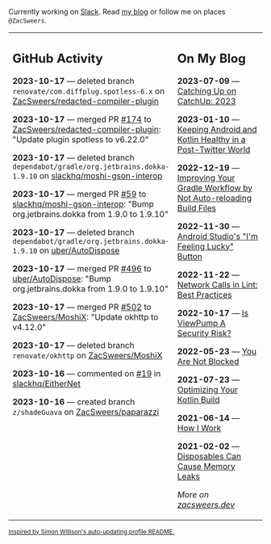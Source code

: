 Currently working on [Slack](https://slack.com/). Read [my blog](https://zacsweers.dev/) or follow me on places `@ZacSweers`.

<table><tr><td valign="top" width="60%">

## GitHub Activity
<!-- githubActivity starts -->
**2023-10-17** — deleted branch `renovate/com.diffplug.spotless-6.x` on [ZacSweers/redacted-compiler-plugin](https://github.com/ZacSweers/redacted-compiler-plugin)

**2023-10-17** — merged PR [#174](https://github.com/ZacSweers/redacted-compiler-plugin/pull/174) to [ZacSweers/redacted-compiler-plugin](https://github.com/ZacSweers/redacted-compiler-plugin): "Update plugin spotless to v6.22.0"

**2023-10-17** — deleted branch `dependabot/gradle/org.jetbrains.dokka-1.9.10` on [slackhq/moshi-gson-interop](https://github.com/slackhq/moshi-gson-interop)

**2023-10-17** — merged PR [#59](https://github.com/slackhq/moshi-gson-interop/pull/59) to [slackhq/moshi-gson-interop](https://github.com/slackhq/moshi-gson-interop): "Bump org.jetbrains.dokka from 1.9.0 to 1.9.10"

**2023-10-17** — deleted branch `dependabot/gradle/org.jetbrains.dokka-1.9.10` on [uber/AutoDispose](https://github.com/uber/AutoDispose)

**2023-10-17** — merged PR [#496](https://github.com/uber/AutoDispose/pull/496) to [uber/AutoDispose](https://github.com/uber/AutoDispose): "Bump org.jetbrains.dokka from 1.9.0 to 1.9.10"

**2023-10-17** — merged PR [#502](https://github.com/ZacSweers/MoshiX/pull/502) to [ZacSweers/MoshiX](https://github.com/ZacSweers/MoshiX): "Update okhttp to v4.12.0"

**2023-10-17** — deleted branch `renovate/okhttp` on [ZacSweers/MoshiX](https://github.com/ZacSweers/MoshiX)

**2023-10-16** — commented on [#19](https://github.com/slackhq/EitherNet/issues/19#issuecomment-1765244604) in [slackhq/EitherNet](https://github.com/slackhq/EitherNet)

**2023-10-16** — created branch `z/shadeGuava` on [ZacSweers/paparazzi](https://github.com/ZacSweers/paparazzi)
<!-- githubActivity ends -->
</td><td valign="top" width="40%">

## On My Blog
<!-- blog starts -->
**2023-07-09** — [Catching Up on CatchUp: 2023](https://www.zacsweers.dev/catching-up-on-catchup-2023/)

**2023-01-10** — [Keeping Android and Kotlin Healthy in a Post-Twitter World](https://www.zacsweers.dev/keeping-android-healthy/)

**2022-12-19** — [Improving Your Gradle Workflow by Not Auto-reloading Build Files](https://www.zacsweers.dev/improving-your-workflow-by-not-auto-reloading-build-files/)

**2022-11-30** — [Android Studio's "I'm Feeling Lucky" Button](https://www.zacsweers.dev/android-studios-im-feeling-lucky-button/)

**2022-11-22** — [Network Calls in Lint: Best Practices](https://www.zacsweers.dev/network-calls-in-lint-best-practices/)

**2022-10-17** — [Is ViewPump A Security Risk?](https://www.zacsweers.dev/is-viewpump-a-security-risk/)

**2022-05-23** — [You Are Not Blocked](https://www.zacsweers.dev/you-are-not-blocked/)

**2021-07-23** — [Optimizing Your Kotlin Build](https://www.zacsweers.dev/optimizing-your-kotlin-build/)

**2021-06-14** — [How I Work](https://www.zacsweers.dev/how-i-work/)

**2021-02-02** — [Disposables Can Cause Memory Leaks](https://www.zacsweers.dev/disposables-can-cause-memory-leaks/)
<!-- blog ends -->
_More on [zacsweers.dev](https://zacsweers.dev/)_
</td></tr></table>

<sub><a href="https://simonwillison.net/2020/Jul/10/self-updating-profile-readme/">Inspired by Simon Willison's auto-updating profile README.</a></sub>